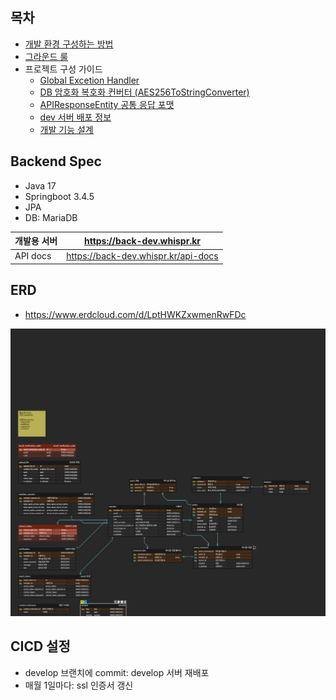 ## 목차

- [개발 환경 구성하는 방법](https://github.com/IMPACUS/whispr-docs/blob/master/be/dev-environment.md)
- [그라운드 룰](https://github.com/IMPACUS/whispr-docs/blob/master/be/ground-rule.md)
- 프로젝트 구성 가이드
  - [Global Excetion Handler](https://github.com/IMPACUS/whispr-docs/blob/master/be/project-configration-guide/global-excetion-handler.md)
  - [DB 암호화 복호화 컨버터 (AES256ToStringConverter)](https://github.com/IMPACUS/whispr-docs/blob/master/be/project-configration-guide/aes-converter-util.md)
  - [APIResponseEntity 공통 응답 포맷](https://github.com/IMPACUS/whispr-docs/blob/master/be/project-configration-guide/api-response-entity.md)
  - [dev 서버 배포 정보](https://github.com/IMPACUS/whispr-docs/blob/master/be/deploy-dev.md)
  - [개발 기능 설계]()

## Backend Spec

- Java 17
- Springboot 3.4.5
- JPA
- DB: MariaDB


| 개발용 서버 | https://back-dev.whispr.kr     |
| :---------- | ----------------------------------- |
| API docs    | https://back-dev.whispr.kr/api-docs |

## ERD

- https://www.erdcloud.com/d/LptHWKZxwmenRwFDc

![](assets/20250521_194937_whispr.png)

## CICD 설정

- develop 브랜치에 commit: develop 서버 재배포
- 매월 1일마다: ssl 인증서 갱신
